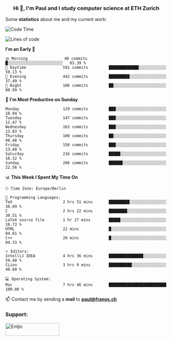 <h3 align="center">Hi 👋, I'm Paul and I study computer science at ETH Zurich</h3>


Some **statistics** about me and my current work:

<!--START_SECTION:waka-->
![Code Time](http://img.shields.io/badge/Code%20Time-1%2C313%20hrs%209%20mins-blue)

![Lines of code](https://img.shields.io/badge/From%20Hello%20World%20I%27ve%20Written-1.9%20million%20lines%20of%20code-blue)

**I'm an Early 🐤** 

```text
🌞 Morning                40 commits          █░░░░░░░░░░░░░░░░░░░░░░░░   03.39 % 
🌆 Daytime                591 commits         █████████████░░░░░░░░░░░░   50.13 % 
🌃 Evening                442 commits         █████████░░░░░░░░░░░░░░░░   37.49 % 
🌙 Night                  106 commits         ██░░░░░░░░░░░░░░░░░░░░░░░   08.99 % 
```
📅 **I'm Most Productive on Sunday** 

```text
Monday                   129 commits         ███░░░░░░░░░░░░░░░░░░░░░░   10.94 % 
Tuesday                  147 commits         ███░░░░░░░░░░░░░░░░░░░░░░   12.47 % 
Wednesday                163 commits         ███░░░░░░░░░░░░░░░░░░░░░░   13.83 % 
Thursday                 100 commits         ██░░░░░░░░░░░░░░░░░░░░░░░   08.48 % 
Friday                   158 commits         ███░░░░░░░░░░░░░░░░░░░░░░   13.40 % 
Saturday                 216 commits         █████░░░░░░░░░░░░░░░░░░░░   18.32 % 
Sunday                   266 commits         ██████░░░░░░░░░░░░░░░░░░░   22.56 % 
```


📊 **This Week I Spent My Time On** 

```text
🕑︎ Time Zone: Europe/Berlin

💬 Programming Languages: 
TeX                      2 hrs 51 mins       █████████░░░░░░░░░░░░░░░░   36.89 % 
C                        2 hrs 22 mins       ████████░░░░░░░░░░░░░░░░░   30.51 % 
LaTeX source file        1 hr 27 mins        █████░░░░░░░░░░░░░░░░░░░░   18.73 % 
HTML                     22 mins             █░░░░░░░░░░░░░░░░░░░░░░░░   04.81 % 
C++                      20 mins             █░░░░░░░░░░░░░░░░░░░░░░░░   04.33 % 

🔥 Editors: 
IntelliJ IDEA            4 hrs 36 mins       ███████████████░░░░░░░░░░   59.40 % 
CLion                    3 hrs 9 mins        ██████████░░░░░░░░░░░░░░░   40.60 % 

💻 Operating System: 
Mac                      7 hrs 46 mins       █████████████████████████   100.00 % 
```


<!--END_SECTION:waka-->

📫 Contact me by sending a **mail** to **paul@franos.ch**

<h3 align="left">Support:</h3>
<p><a href="https://ko-fi.com/Entjic"> <img align="left" src="https://cdn.ko-fi.com/cdn/kofi3.png?v=3" height="40" width="168" alt="Entjic" /></a></p>
